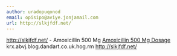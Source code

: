```yaml
---
author: uradopuqonod
email: opisipo@aviye.jonjamail.com
url: http://slkjfdf.net/
---
```


http://slkjfdf.net/ - Amoxicillin 500 Mg <a href="http://slkjfdf.net/">Amoxicillin 500 Mg Dosage</a> krx.abvj.blog.dandart.co.uk.hog.rm http://slkjfdf.net/